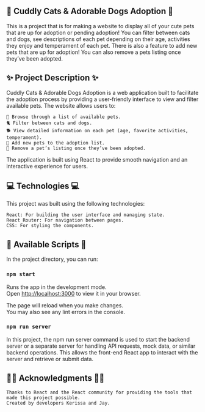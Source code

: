 ## 🐾 Cuddly Cats & Adorable Dogs Adoption 🐾

This is a project that is for making a website to display all of your cute pets that are up for adoption or pending adoption! You can filter between cats and dogs, see descriptions of each pet depending on their age, activities they enjoy and temperament of each pet. There is also a feature to add new pets that are up for adoption! You can also remove a pets listing once they’ve been adopted.

## ✨ Project Description ✨

Cuddly Cats & Adorable Dogs Adoption is a web application built to facilitate the adoption process by providing a user-friendly interface to view and filter available pets. The website allows users to:

    🐾 Browse through a list of available pets.
    🐈 Filter between cats and dogs.
    🐕 View detailed information on each pet (age, favorite activities, temperament).
    🐾 Add new pets to the adoption list.
    🏡 Remove a pet’s listing once they’ve been adopted.

The application is built using React to provide smooth navigation and an interactive experience for users.

## 💻 Technologies 💻

This project was built using the following technologies:

    React: For building the user interface and managing state.
    React Router: For navigation between pages.
    CSS: For styling the components.

## 💾 Available Scripts 💾

In the project directory, you can run:

### `npm start`

Runs the app in the development mode.\
Open [http://localhost:3000](http://localhost:3000) to view it in your browser.

The page will reload when you make changes.\
You may also see any lint errors in the console.

### `npm run server`

In this project, the npm run server command is used to start the backend server  or a separate server for handling API requests, mock data, or similar backend operations. This allows the front-end React app to interact with the server and retrieve or submit data.


## 👩‍💻 Acknowledgments 👨‍💻

    Thanks to React and the React community for providing the tools that made this project possible.
    Created by developers Kerissa and Jay.